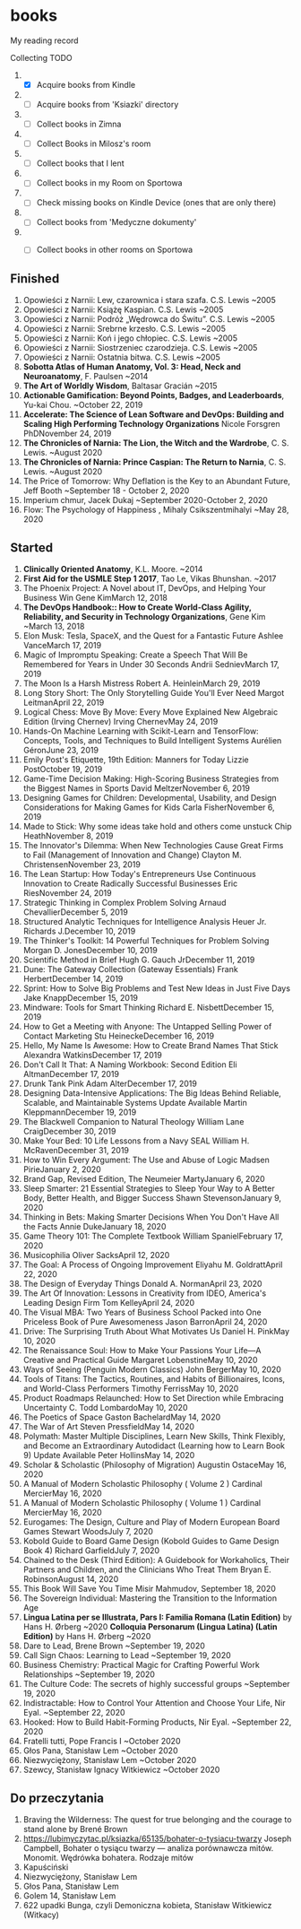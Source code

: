 # books
My reading record



Collecting TODO

1. - [x] Acquire books from Kindle
2. - [ ] Acquire books from 'Ksiazki' directory
3. - [ ] Collect books in Zimna
4. - [ ] Collect Books in Milosz's room
5. - [ ] Collect books that I lent
6. - [ ] Collect books in my Room on Sportowa
7. - [ ] Check missing books on Kindle Device (ones that are only there)

8. - [ ] Collect books from 'Medyczne dokumenty'
9. - [ ] Collect books in other rooms on Sportowa





## Finished

1. Opowieści z Narnii: Lew, czarownica i stara szafa. C.S. Lewis ~2005
2. Opowieści z Narnii: Książę Kaspian. C.S. Lewis ~2005
3. Opowieści z Narnii: Podróż „Wędrowca do Świtu”. C.S. Lewis ~2005
4. Opowieści z Narnii: Srebrne krzesło. C.S. Lewis ~2005
5. Opowieści z Narnii: Koń i jego chłopiec. C.S. Lewis ~2005
6. Opowieści z Narnii: Siostrzeniec czarodzieja. C.S. Lewis ~2005
7. Opowieści z Narnii: Ostatnia bitwa. C.S. Lewis ~2005
8. **Sobotta Atlas of Human Anatomy, Vol. 3: Head, Neck and Neuroanatomy**, F. Paulsen ~2014
9. **The Art of Worldly Wisdom**, Baltasar Gracián ~2015
10. **Actionable Gamification: Beyond Points, Badges, and Leaderboards**, 
    Yu-kai Chou. ~October 22, 2019
11. **Accelerate: The Science of Lean Software and DevOps: Building and Scaling High Performing Technology Organizations** 
    Nicole Forsgren PhDNovember 24, 2019
12. **The Chronicles of Narnia: The Lion, the Witch and the Wardrobe**, C. S. Lewis. ~August 2020
13. **The Chronicles of Narnia: Prince Caspian: The Return to Narnia**, C. S. Lewis. ~August 2020
14. The Price of Tomorrow: Why Deflation is the Key to an Abundant Future, Jeff Booth ~September 18 - October 2, 2020
15. Imperium chmur, Jacek Dukaj ~September 2020-October 2, 2020
16. Flow: The Psychology of Happiness , Mihaly Csikszentmihalyi ~May 28, 2020


## Started

1. **Clinically Oriented Anatomy**, K.L. Moore. ~2014
2. **First Aid for the USMLE Step 1 2017**, Tao Le, Vikas Bhunshan. ~2017 
3. The Phoenix Project: A Novel about IT, DevOps, and Helping Your Business Win 
   Gene KimMarch 12, 2018
4. **The DevOps Handbook:: How to Create World-Class Agility, Reliability, and Security in Technology Organizations**, Gene Kim ~March 13, 2018
5. Elon Musk: Tesla, SpaceX, and the Quest for a Fantastic Future 
   Ashlee VanceMarch 17, 2019
6. Magic of Impromptu Speaking: Create a Speech That Will Be Remembered for Years in Under 30 Seconds 
   Andrii SednievMarch 17, 2019
7. The Moon Is a Harsh Mistress 
   Robert A. HeinleinMarch 29, 2019
8. Long Story Short: The Only Storytelling Guide You'll Ever Need 
   Margot LeitmanApril 22, 2019
9. Logical Chess: Move By Move: Every Move Explained New Algebraic Edition (Irving Chernev) 
   Irving ChernevMay 24, 2019
10. Hands-On Machine Learning with Scikit-Learn and TensorFlow: Concepts, Tools, and Techniques to Build Intelligent Systems 
    Aurélien GéronJune 23, 2019
11. Emily Post's Etiquette, 19th Edition: Manners for Today 
    Lizzie PostOctober 19, 2019
12. Game-Time Decision Making: High-Scoring Business Strategies from the Biggest Names in Sports 
    David MeltzerNovember 6, 2019
13. Designing Games for Children: Developmental, Usability, and Design Considerations for Making Games for Kids 
    Carla FisherNovember 6, 2019
14. Made to Stick: Why some ideas take hold and others come unstuck 
    Chip HeathNovember 8, 2019
15. The Innovator's Dilemma: When New Technologies Cause Great Firms to Fail (Management of Innovation and Change) 
    Clayton M. ChristensenNovember 23, 2019
16. The Lean Startup: How Today's Entrepreneurs Use Continuous Innovation to Create Radically Successful Businesses 
    Eric RiesNovember 24, 2019
17. Strategic Thinking in Complex Problem Solving 
    Arnaud ChevallierDecember 5, 2019
18. Structured Analytic Techniques for Intelligence Analysis 
    Heuer Jr. Richards J.December 10, 2019
19. The Thinker's Toolkit: 14 Powerful Techniques for Problem Solving 
    Morgan D. JonesDecember 10, 2019
20. Scientific Method in Brief 
    Hugh G. Gauch JrDecember 11, 2019
21. Dune: The Gateway Collection (Gateway Essentials) 
    Frank HerbertDecember 14, 2019
22. Sprint: How to Solve Big Problems and Test New Ideas in Just Five Days 
    Jake KnappDecember 15, 2019
23. Mindware: Tools for Smart Thinking 
    Richard E. NisbettDecember 15, 2019
24. How to Get a Meeting with Anyone: The Untapped Selling Power of Contact Marketing 
    Stu HeineckeDecember 16, 2019
25. Hello, My Name Is Awesome: How to Create Brand Names That Stick 
    Alexandra WatkinsDecember 17, 2019
26. Don't Call It That: A Naming Workbook: Second Edition 
    Eli AltmanDecember 17, 2019
27. Drunk Tank Pink 
    Adam AlterDecember 17, 2019
28. Designing Data-Intensive Applications: The Big Ideas Behind Reliable, Scalable, and Maintainable Systems 
    Update Available
    Martin KleppmannDecember 19, 2019
29. The Blackwell Companion to Natural Theology 
    William Lane CraigDecember 30, 2019
30. Make Your Bed: 10 Life Lessons from a Navy SEAL 
    William H. McRavenDecember 31, 2019
31. How to Win Every Argument: The Use and Abuse of Logic 
    Madsen PirieJanuary 2, 2020
32. Brand Gap, Revised Edition, The 
    Neumeier MartyJanuary 6, 2020
33. Sleep Smarter: 21 Essential Strategies to Sleep Your Way to A Better Body, Better Health, and Bigger Success 
    Shawn StevensonJanuary 9, 2020
34. Thinking in Bets: Making Smarter Decisions When You Don't Have All the Facts 
    Annie DukeJanuary 18, 2020
35. Game Theory 101: The Complete Textbook 
    William SpanielFebruary 17, 2020
36. Musicophilia 
    Oliver SacksApril 12, 2020
37. The Goal: A Process of Ongoing Improvement 
    Eliyahu M. GoldrattApril 22, 2020
38. The Design of Everyday Things 
    Donald A. NormanApril 23, 2020
39. The Art Of Innovation: Lessons in Creativity from IDEO, America's Leading Design Firm 
    Tom KelleyApril 24, 2020
40. The Visual MBA: Two Years of Business School Packed into One Priceless Book of Pure Awesomeness 
    Jason BarronApril 24, 2020
41. Drive: The Surprising Truth About What Motivates Us 
    Daniel H. PinkMay 10, 2020
42. The Renaissance Soul: How to Make Your Passions Your Life—A Creative and Practical Guide 
    Margaret LobenstineMay 10, 2020
43. Ways of Seeing (Penguin Modern Classics) 
    John BergerMay 10, 2020
44. Tools of Titans: The Tactics, Routines, and Habits of Billionaires, Icons, and World-Class Performers 
    Timothy FerrissMay 10, 2020
45. Product Roadmaps Relaunched: How to Set Direction while Embracing Uncertainty 
    C. Todd LombardoMay 10, 2020
46. The Poetics of Space 
    Gaston BachelardMay 14, 2020
47. The War of Art 
    Steven PressfieldMay 14, 2020
48. Polymath: Master Multiple Disciplines, Learn New Skills, Think Flexibly, and Become an Extraordinary Autodidact (Learning how to Learn Book 9) 
    Update Available
    Peter HollinsMay 14, 2020
49. Scholar & Scholastic (Philosophy of Migration) 
    Augustin OstaceMay 16, 2020
50. A Manual of Modern Scholastic Philosophy ( Volume 2 ) 
    Cardinal MercierMay 16, 2020
51. A Manual of Modern Scholastic Philosophy ( Volume 1 ) 
    Cardinal MercierMay 16, 2020
53. Eurogames: The Design, Culture and Play of Modern European Board Games 
    Stewart WoodsJuly 7, 2020
54. Kobold Guide to Board Game Design (Kobold Guides to Game Design Book 4) 
    Richard GarfieldJuly 7, 2020
55. Chained to the Desk (Third Edition): A Guidebook for Workaholics, Their Partners and Children, and the Clinicians Who Treat Them 
    Bryan E. RobinsonAugust 14, 2020
57. This Book Will Save You Time 
    Misir Mahmudov, September 18, 2020
58. The Sovereign Individual: Mastering the Transition to the Information Age 
59. **Lingua Latina per se Illustrata, Pars I: Familia Romana (Latin Edition)** by Hans H. Ørberg ~2020
    **Colloquia Personarum (Lingua Latina) (Latin Edition)** by Hans H. Ørberg ~2020
60. Dare to Lead, Brene Brown ~September 19, 2020
61. Call Sign Chaos: Learning to Lead ~September 19, 2020
62. Business Chemistry: Practical Magic for  Crafting Powerful Work Relationships ~September 19, 2020
63. The Culture Code: The secrets of highly successful groups ~September 19, 2020
64. Indistractable: How to Control Your Attention and Choose Your Life, Nir Eyal. ~September 22, 2020
65. Hooked: How to Build Habit-Forming Products, Nir Eyal. ~September 22, 2020
64. Fratelli tutti, Pope Francis I ~October 2020
65. Głos Pana, Stanisław Lem ~October 2020
66. Niezwyciężony, Stanisław Lem ~October 2020
67. Szewcy, Stanisław Ignacy Witkiewicz ~October 2020



## Do przeczytania

1. Braving the Wilderness: The quest for true belonging and the courage to stand alone by Brené Brown
2. https://lubimyczytac.pl/ksiazka/65135/bohater-o-tysiacu-twarzy Joseph Campbell, Bohater o tysiącu twarzy — analiza porównawcza mitów. Monomit. Wędrówka bohatera. Rodzaje mitów
3. Kapuściński
4. Niezwyciężony, Stanisław Lem
5. Głos Pana, Stanisław Lem
6. Golem 14, Stanisław Lem
7. 622 upadki Bunga, czyli Demoniczna kobieta, Stanisław Witkiewicz (Witkacy)
